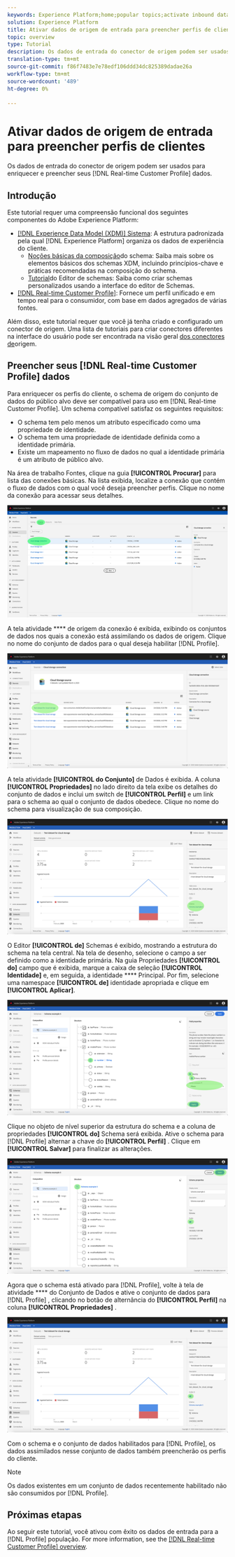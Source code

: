 ```yaml
---
keywords: Experience Platform;home;popular topics;activate inbound data;populate profile;populate rtcp;populated unified profile
solution: Experience Platform
title: Ativar dados de origem de entrada para preencher perfis de clientes
topic: overview
type: Tutorial
description: Os dados de entrada do conector de origem podem ser usados para enriquecer e preencher os dados de Perfil do cliente em tempo real.
translation-type: tm+mt
source-git-commit: f86f7483e7e78edf106ddd34dc825389dadae26a
workflow-type: tm+mt
source-wordcount: '489'
ht-degree: 0%

---
```



# Ativar dados de origem de entrada para preencher perfis de clientes

Os dados de entrada do conector de origem podem ser usados para enriquecer e preencher seus [!DNL Real-time Customer Profile] dados.

## Introdução

Este tutorial requer uma compreensão funcional dos seguintes componentes do Adobe Experience Platform:

- [[!DNL Experience Data Model (XDM)] Sistema](../../../xdm/home.md): A estrutura padronizada pela qual [!DNL Experience Platform] organiza os dados de experiência do cliente.
   - [Noções básicas da composição](../../../xdm/schema/composition.md)do schema: Saiba mais sobre os elementos básicos dos schemas XDM, incluindo princípios-chave e práticas recomendadas na composição do schema.
   - [Tutorial](../../../xdm/tutorials/create-schema-ui.md)do Editor de schemas: Saiba como criar schemas personalizados usando a interface do editor de Schemas.
- [[!DNL Real-time Customer Profile]](../../../profile/home.md): Fornece um perfil unificado e em tempo real para o consumidor, com base em dados agregados de várias fontes.

Além disso, este tutorial requer que você já tenha criado e configurado um conector de origem.  Uma lista de tutoriais para criar conectores diferentes na interface do usuário pode ser encontrada na visão geral [dos conectores de](../../home.md)origem.

## Preencher seus [!DNL Real-time Customer Profile] dados

Para enriquecer os perfis do cliente, o schema de origem do conjunto de dados do público alvo deve ser compatível para uso em [!DNL Real-time Customer Profile]. Um schema compatível satisfaz os seguintes requisitos:

- O schema tem pelo menos um atributo especificado como uma propriedade de identidade.
- O schema tem uma propriedade de identidade definida como a identidade primária.
- Existe um mapeamento no fluxo de dados no qual a identidade primária é um atributo de público alvo.

Na área de trabalho Fontes, clique na guia **[!UICONTROL Procurar]** para lista das conexões básicas. Na lista exibida, localize a conexão que contém o fluxo de dados com o qual você deseja preencher perfis. Clique no nome da conexão para acessar seus detalhes.

![](../../images/tutorials/dataflow/cloud-storage/batch/browse.png)

A tela atividade **** de origem da conexão é exibida, exibindo os conjuntos de dados nos quais a conexão está assimilando os dados de origem. Clique no nome do conjunto de dados para o qual deseja habilitar [!DNL Profile].

![](../../images/tutorials/dataflow/cloud-storage/batch/dataset-dataflow.png)

A tela atividade **[!UICONTROL do Conjunto]** de Dados é exibida. A coluna **[!UICONTROL Propriedades]** no lado direito da tela exibe os detalhes do conjunto de dados e inclui um switch de **[!UICONTROL Perfil]** e um link para o schema ao qual o conjunto de dados obedece. Clique no nome do schema para visualização de sua composição.

![](../../images/tutorials/dataflow/cloud-storage/batch/select-dataset-schema.png)

O Editor **[!UICONTROL de]** Schemas é exibido, mostrando a estrutura do schema na tela central. Na tela de desenho, selecione o campo a ser definido como a identidade primária. Na guia Propriedades **[!UICONTROL do]** campo que é exibida, marque a caixa de seleção **[!UICONTROL Identidade]** e, em seguida, a identidade **** Principal. Por fim, selecione uma namespace **[!UICONTROL de]** identidade apropriada e clique em **[!UICONTROL Aplicar]**.

![](../../images/tutorials/dataflow/cloud-storage/batch/set-schema-identity.png)

Clique no objeto de nível superior da estrutura do schema e a coluna de propriedades **[!UICONTROL do]** Schema será exibida. Ative o schema para [!DNL Profile] alternar a chave do **[!UICONTROL Perfil]** . Clique em **[!UICONTROL Salvar]** para finalizar as alterações.

![](../../images/tutorials/dataflow/cloud-storage/batch/enable-profile.png)

Agora que o schema está ativado para [!DNL Profile], volte à tela de atividade **** do Conjunto de Dados e ative o conjunto de dados para [!DNL Profile] , clicando no botão de alternância do **[!UICONTROL Perfil]** na coluna **[!UICONTROL Propriedades]** .

![](../../images/tutorials/dataflow/cloud-storage/batch/enable-dataset-profile.png)

Com o schema e o conjunto de dados habilitados para [!DNL Profile], os dados assimilados nesse conjunto de dados também preencherão os perfis do cliente.

>[!NOTE]
>
>Os dados existentes em um conjunto de dados recentemente habilitado não são consumidos por [!DNL Profile].

## Próximas etapas

Ao seguir este tutorial, você ativou com êxito os dados de entrada para a [!DNL Profile] população. For more information, see the [[!DNL Real-time Customer Profile] overview](../../../profile/home.md).
